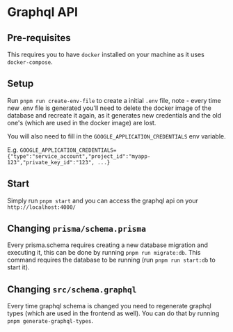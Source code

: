 # Graphql API

## Pre-requisites

This requires you to have `docker` installed on your machine as it uses `docker-compose`.

## Setup

Run `pnpm run create-env-file` to create a initial `.env` file, note - every time new .env file is generated you'll need to delete the docker image of the database and recreate it again, as it generates new credentials and the old one's (which are used in the docker image) are lost.

You will also need to fill in the `GOOGLE_APPLICATION_CREDENTIALS` env variable.

E.g. `GOOGLE_APPLICATION_CREDENTIALS={"type":"service_account","project_id":"myapp-123","private_key_id":"123", ...}`

## Start

Simply run `pnpm start` and you can access the graphql api on your `http://localhost:4000/`

## Changing `prisma/schema.prisma`

Every prisma.schema requires creating a new database migration and executing it, this can be done by running `pnpm run migrate:db`. This command requires the database to be running (run `pnpm run start:db` to start it).

## Changing `src/schema.graphql`

Every time graphql schema is changed you need to regenerate graphql types (which are used in the frontend as well). You can do that by running `pnpm generate-graphql-types`.
